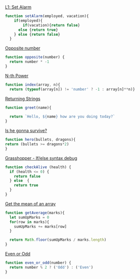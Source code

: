 [ L1: Set Alarm](https://www.codewars.com/kata/568dcc3c7f12767a62000038)
````js
function setAlarm(employed, vacation){
    if(employed){
        if(vacation){return false} 
      else {return true}
    } else {return false}
  }

  ````

[Opposite number](https://www.codewars.com/kata/56dec885c54a926dcd001095)
````js
function opposite(number) {
  return number * -1
}
````

[N-th Power](https://www.codewars.com/kata/57d814e4950d8489720008db)
````js
function index(array, n){
  return (typeof(array[n]) != 'number' ? -1 : array[n]**n)}
````

[Returning Strings](https://www.codewars.com/kata/55a70521798b14d4750000a4)
````js
function greet(name){
  
  return `Hello, ${name} how are you doing today?`
}
````

[Is he gonna survive?](https://www.codewars.com/kata/59ca8246d751df55cc00014c)
````js
function hero(bullets, dragons){
return (bullets >= dragons*2)
}
````

[Grasshopper - If/else syntax debug](https://www.codewars.com/kata/57089707fe2d01529f00024a)
````js
function checkAlive (health) {
  if (health <= 0) {
    return false
  } else  {
    return true
  }
}
````

[Get the mean of an array](https://www.codewars.com/kata/563e320cee5dddcf77000158)
````js
function getAverage(marks){
  let sumUpMarks = 0
  for(row in marks){
    sumUpMarks += marks[row]
  }

  return Math.floor(sumUpMarks / marks.length)
}
````

[Even or Odd](https://www.codewars.com/kata/53da3dbb4a5168369a0000fe)
````js
function even_or_odd(number) {
  return number % 2 ? ('Odd') : ('Even')
}
````

